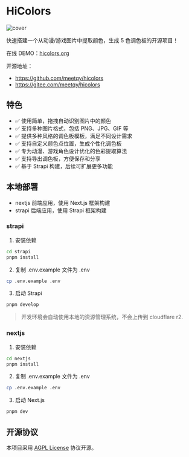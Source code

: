 # HiColors

![cover](https://hicolors.org/og.jpg)

快速搭建一个从动漫/游戏图片中提取颜色，生成 5 色调色板的开源项目！

在线 DEMO：[hicolors.org](https://hicolors.org)

开源地址：

- https://github.com/meetqy/hicolors
- https://gitee.com/meetqy/hicolors

## 特色

- ✅ 使用简单，拖拽自动识别图片中的颜色
- ✅ 支持多种图片格式，包括 PNG、JPG、GIF 等
- ✅ 提供多种风格的调色板模板，满足不同设计需求
- ✅ 支持自定义颜色点位置，生成个性化调色板
- ✅ 专为动漫、游戏角色设计优化的色彩提取算法
- ✅ 支持导出调色板，方便保存和分享
- ✅ 基于 Strapi 构建，后续可扩展更多功能

## 本地部署

- nextjs 前端应用，使用 Next.js 框架构建
- strapi 后端应用，使用 Strapi 框架构建

### strapi

1. 安装依赖

```bash
cd strapi
pnpm install
```

2. 复制 .env.example 文件为 .env

```bash
cp .env.example .env
```

3. 启动 Strapi

```bash
pnpm develop
```

> 开发环境会自动使用本地的资源管理系统，不会上传到 cloudflare r2.

### nextjs

1. 安装依赖

```bash
cd nextjs
pnpm install
```

2. 复制 .env.example 文件为 .env

```bash
cp .env.example .env
```

3. 启动 Next.js

```bash
pnpm dev
```

## 开源协议

本项目采用 [AGPL License](./LICENSE) 协议开源。

